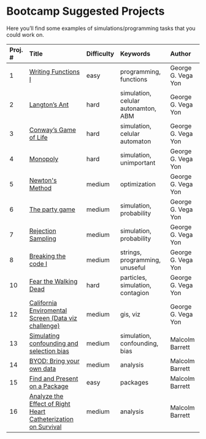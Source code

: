 Bootcamp Suggested Projects
================

Here you’ll find some examples of simulations/programming tasks that you
could work
on.

| Proj. \# | Title                                                                                      | Difficulty | Keywords                            | Author             |
| :------- | :----------------------------------------------------------------------------------------- | :--------- | :---------------------------------- | :----------------- |
| 1        | [Writing Functions I](01-functions1/)                                                      | easy       | programming, functions              | George G. Vega Yon |
| 2        | [Langton’s Ant](02-langtons-ant/)                                                          | hard       | simulation, celular autonamton, ABM | George G. Vega Yon |
| 3        | [Conway’s Game of Life](03-life/)                                                          | hard       | simulation, celular automaton       | George G. Vega Yon |
| 4        | [Monopoly](04-monopoly-game/)                                                              | hard       | simulation, unimportant             | George G. Vega Yon |
| 5        | [Newton's Method](05-newtons/)                                                             | medium     | optimization                        | George G. Vega Yon |
| 6        | [The party game](06-party/)                                                                | medium     | simulation, probability             | George G. Vega Yon |
| 7        | [Rejection Sampling](07-rejection/)                                                        | medium     | simulation, probability             | George G. Vega Yon |
| 8        | [Breaking the code I](08-secret1/)                                                         | medium     | strings, programming, unuseful      | George G. Vega Yon |
| 10       | [Fear the Walking Dead](10-walking-dead/)                                                  | hard       | particles, simulation, contagion    | George G. Vega Yon |
| 12       | [California Enviromental Screen (Data viz challenge)](12-california-env/)                  | medium     | gis, viz                            | George G. Vega Yon |
| 13       | [Simulating confounding and selection bias](13-bias-sim/README.rmd)                        | medium     | simulation, confounding, bias       | Malcolm Barrett    |
| 14       | [BYOD: Bring your own data](14-byod/README.rmd)                                            | medium     | analysis                            | Malcolm Barrett    |
| 15       | [Find and Present on a Package](15-present-package/README.rmd)                             | easy       | packages                            | Malcolm Barrett    |
| 16       | [Analyze the Effect of Right Heart Catheterization on Survival](16-analyze-rhc/README.rmd) | medium     | analysis                            | Malcolm Barrett    |
